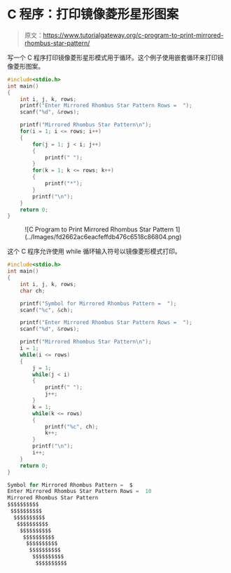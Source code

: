 # C 程序：打印镜像菱形星形图案

> 原文：<https://www.tutorialgateway.org/c-program-to-print-mirrored-rhombus-star-pattern/>

写一个 C 程序打印镜像菱形星形模式用于循环。这个例子使用嵌套循环来打印镜像菱形图案。

```c
#include<stdio.h>
int main()
{
    int i, j, k, rows;
    printf("Enter Mirrored Rhombus Star Pattern Rows =  ");
    scanf("%d", &rows);

    printf("Mirrored Rhombus Star Pattern\n");
    for(i = 1; i <= rows; i++)
    {
        for(j = 1; j < i; j++)
        {
            printf(" ");
        }
        for(k = 1; k <= rows; k++)
        {
            printf("*");
        }         
        printf("\n");   
    }
    return 0;
}
```

<figure class="wp-block-image size-large">![C Program to Print Mirrored Rhombus Star Pattern 1](../Images/fd2662ac6eacfeffdb476c6518c86804.png)</figure>

这个 C 程序允许使用 while 循环输入符号以镜像菱形模式打印。

```c
#include<stdio.h>
int main()
{
    int i, j, k, rows;
    char ch;

    printf("Symbol for Mirrored Rhombus Pattern =  ");
    scanf("%c", &ch);

    printf("Enter Mirrored Rhombus Star Pattern Rows =  ");
    scanf("%d", &rows);

    printf("Mirrored Rhombus Star Pattern\n");
    i = 1;
    while(i <= rows)
    {
        j = 1;
        while(j < i)
        {
            printf(" ");
            j++;
        }
        k = 1;
        while(k <= rows)
        {
            printf("%c", ch);
            k++;
        }         
        printf("\n");
        i++; 
    }
    return 0;
}
```

```c
Symbol for Mirrored Rhombus Pattern =  $
Enter Mirrored Rhombus Star Pattern Rows =  10
Mirrored Rhombus Star Pattern
$$$$$$$$$$
 $$$$$$$$$$
  $$$$$$$$$$
   $$$$$$$$$$
    $$$$$$$$$$
     $$$$$$$$$$
      $$$$$$$$$$
       $$$$$$$$$$
        $$$$$$$$$$
         $$$$$$$$$$
```